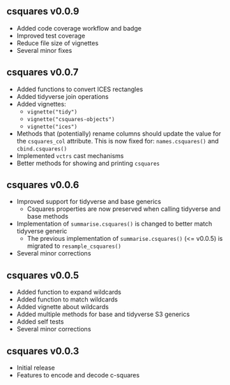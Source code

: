 csquares v0.0.9
-------------

  * Added code coverage workflow and badge
  * Improved test coverage
  * Reduce file size of vignettes
  * Several minor fixes

csquares v0.0.7
-------------

  * Added functions to convert ICES rectangles
  * Added tidyverse join operations
  * Added vignettes:
    * `vignette("tidy")`
    * `vignette("csquares-objects")`
    * `vignette("ices")`
  * Methods that (potentially) rename columns should update the value for the `csquares_col` attribute.
    This is now fixed for: `names.csquares()` and `cbind.csquares()`
  * Implemented `vctrs` cast mechanisms
  * Better methods for showing and printing `csquares`

csquares v0.0.6
-------------

  * Improved support for tidyverse and base generics
    * Csquares properties are now preserved when calling tidyverse and base methods
  * Implementation of `summarise.csquares()` is changed to better match
    tidyverse generic
    * The previous implementation of `summarise.csquares()` (<= v0.0.5)
      is migrated to `resample_csquares()`
  * Several minor corrections

csquares v0.0.5
-------------

  * Added function to expand wildcards
  * Added function to match wildcards
  * Added vignette about wildcards
  * Added multiple methods for base and tidyverse S3 generics
  * Added self tests
  * Several minor corrections

csquares v0.0.3
-------------

  * Initial release
  * Features to encode and decode c-squares
